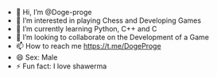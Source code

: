 - 👋 Hi, I’m @Doge-proge
- 👀 I’m interested in playing Chess and Developing Games
- 🌱 I’m currently learning Python, C++ and C
- 💞️ I’m looking to collaborate on the Development of a Game
- 📫 How to reach me https://t.me/DogeProge
- 😄 Sex: Male
- ⚡ Fun fact: I love shawerma

<!---
Doge-proge/Doge-proge is a ✨ special ✨ repository because its `README.md` (this file) appears on your GitHub profile.
You can click the Preview link to take a look at your changes.
--->
